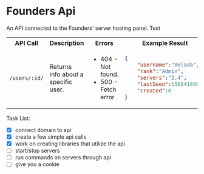 # Founders Api
An API connected to the Founders' server hosting panel.
Test

<table>
    <tr>
        <th>API Call</th>
        <th>Description</th>
        <th>Errors</th>
        <th>Example Result</th>
    </tr>
    <tr>
        <td>

`/users/:id/`
</td>
        <td>

Returns info about a specific user.
</td>
        <td>

* 404 - Not found.
* 500 - Fetch error
</ul>
        </td>
        <td>
        
```json
{
    "username":"Xelada",
    "rank":"Admin",
    "servers":"2,4",
    "lastSeen":1568418961,
    "created":0
}
```
</td>
    </tr>
</table>






Task List:
- [x] connect domain to api
- [x] create a few simple api calls
- [x] work on creating libraries that utilize the api
- [ ] start/stop servers
- [ ] run commands on servers through api
- [ ] give you a cookie